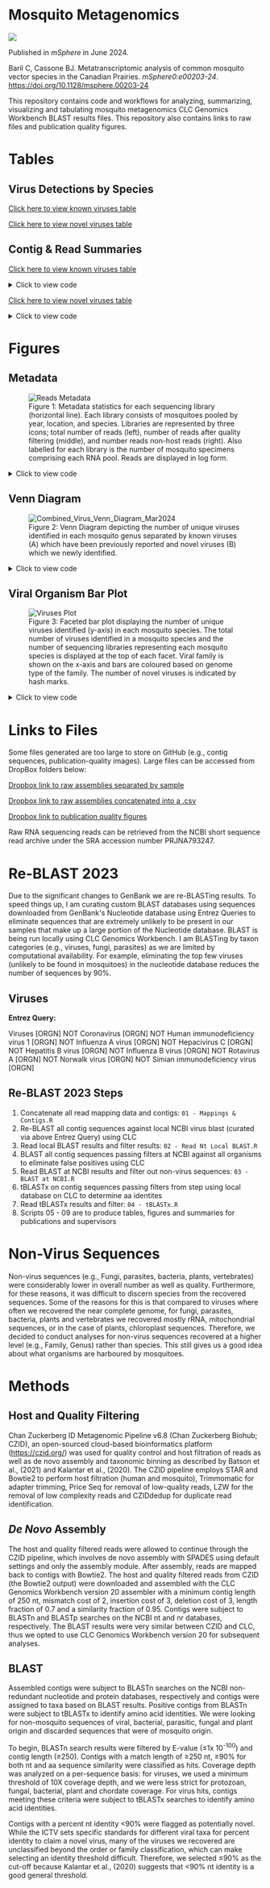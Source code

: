 # Mosquito Metagenomics

![](https://img.shields.io/badge/Status-Published-brightgreen)

Published in _mSphere_ in June 2024.

Baril C, Cassone BJ. Metatranscriptomic analysis of common mosquito vector species in the Canadian Prairies. _mSphere0:e00203-24_. https://doi.org/10.1128/msphere.00203-24

This repository contains code and workflows for analyzing, summarizing, visualizing and tabulating mosquito metagenomics CLC Genomics Workbench BLAST results files. This repository also contains links to raw files and publication quality figures. 


# Tables

## Virus Detections by Species

[Click here to view known viruses table](https://colebaril.github.io/Mosquito_Metagenomics/Tables/known_virus_detections_by_species_summary.html)

[Click here to view novel viruses table](https://colebaril.github.io/Mosquito_Metagenomics/Tables/novel_virus_detections_by_species_summary.html)

## Contig & Read Summaries

[Click here to view known viruses table](https://colebaril.github.io/Mosquito_Metagenomics/Tables/NON-NOVEL_reads_contigs_summary.html)

<details>
  <summary>Click to view code</summary>
  
  ```r
virus_master_2023 <- read_csv(here("Data/tblastx_master.csv"))

library_summary <- virus_master_2023 %>%
  filter(novel_flag != "Presumptive Novel") %>% 
  group_by(mosquito_species, sample_number) %>%
  summarise(n = n_distinct(mosquito_species)) %>%
  group_by(mosquito_species) %>%
  summarise(n = n()) %>%
  adorn_totals()



years <- virus_master_2023 %>% 
  filter(novel_flag != "Presumptive Novel") %>%
  group_by(collection_year, virus_name) %>% 
  summarise(count = n_distinct(virus_name, collection_year)) %>% 
  pivot_wider(names_from = collection_year, values_from = count, values_fill = 0)


virus_lineage <- virus_master_2023 %>% 
  filter(novel_flag != "Presumptive Novel") %>%
  group_by(virus_name, viral_family, genome) %>% 
  summarise(n = n_distinct(virus_name, viral_family, genome)) %>% 
  select(-"n")

virus_master_2023 %>% 
  filter(novel_flag != "Presumptive Novel") %>%
  group_by(virus_name) %>% 
  summarise(n_contigs = n(),
            mean_cov = mean(coverage),
            min_cov = min(coverage),
            max_cov = max(coverage),
            mean_pid = mean(greatest_identity_percent),
            med_pid = median(greatest_identity_percent),
            min_pid = min(greatest_identity_percent),
            max_pid = max(greatest_identity_percent),
            total_reads = sum(total_read_count),
            longest_contig = max(contig_length)) %>% 
  left_join(virus_lineage, by = "virus_name") %>% 
  group_by(genome, viral_family) %>% 
  arrange(genome, viral_family) %>% 
  relocate(total_reads, .after = "n_contigs") %>% 
  relocate(longest_contig, .after = "n_contigs") %>% 
  gt() %>% 
  fmt_number(columns = mean_cov:max_pid,
             decimals = 2) %>% 
  fmt_number(columns = total_reads,
             sep_mark = ",",
             decimals = 0) %>% 
  tab_spanner(label = "Coverage Depth", columns = c(mean_cov, min_cov, max_cov)) %>% 
  tab_spanner(label = "aa Percent Identity", columns = c(mean_pid, min_pid, max_pid, med_pid)) %>% 
  cols_label(
    n_contigs = "Contigs",
    longest_contig = "Longest Contig (nt)",
    total_reads = "Reads",
    mean_cov = "Mean", min_cov = "Min", max_cov = "Max",
    mean_pid = "Mean", min_pid = "Min", max_pid = "Max", med_pid = "Median",
    virus_name = "Virus") %>% 
  tab_style(
    style = list(cell_fill(color = "grey"),
                 cell_text(weight = "bold")),
    locations = cells_row_groups(groups = everything())
  ) %>% 
  tab_style(
    style = cell_borders(
      sides = "left",
      weight = px(2),
      color = "grey"),
    locations = cells_body(
      columns = c(mean_cov, mean_pid, "n_contigs")
    )
  ) %>% 
  data_color(
    columns = mean_pid:max_pid,
    palette = "viridis"
    
  )  %>% 
  gtsave(filename = "Figures/NON-NOVEL_reads_contigs_summary.html")
  ```
  
</details>

[Click here to view novel viruses table](https://colebaril.github.io/Mosquito_Metagenomics/Tables/NOVEL_reads_contigs_summary.html)

<details>
  <summary>Click to view code</summary>
  
```r
virus_master_2023 <- read_csv(here("Data/tblastx_master.csv"))

library_summary <- virus_master_2023 %>%
  filter(novel_flag == "Presumptive Novel") %>% 
  group_by(mosquito_species, sample_number) %>%
  summarise(n = n_distinct(mosquito_species)) %>%
  group_by(mosquito_species) %>%
  summarise(n = n()) %>%
  adorn_totals()



years <- virus_master_2023 %>% 
  filter(novel_flag == "Presumptive Novel") %>% 
  group_by(collection_year, virus_name) %>% 
  summarise(count = n_distinct(virus_name, collection_year)) %>% 
  pivot_wider(names_from = collection_year, values_from = count, values_fill = 0)


virus_lineage <- virus_master_2023 %>% 
  filter(novel_flag == "Presumptive Novel") %>% 
  group_by(virus_name, viral_family, genome) %>% 
  summarise(n = n_distinct(virus_name, viral_family, genome)) %>% 
  select(-"n")

virus_master_2023 %>% 
  filter(novel_flag == "Presumptive Novel") %>% 
  group_by(virus_name) %>% 
  summarise(n_contigs = n(),
            mean_cov = mean(coverage),
            min_cov = min(coverage),
            max_cov = max(coverage),
            mean_pid = mean(greatest_identity_percent),
            med_pid = median(greatest_identity_percent),
            min_pid = min(greatest_identity_percent),
            max_pid = max(greatest_identity_percent),
            total_reads = sum(total_read_count),
            longest_contig = max(contig_length)) %>% 
  left_join(virus_lineage, by = "virus_name") %>% 
  group_by(genome, viral_family) %>% 
  arrange(genome, viral_family) %>% 
  relocate(total_reads, .after = "n_contigs") %>% 
  relocate(longest_contig, .after = "n_contigs") %>% 
  gt() %>% 
  fmt_number(columns = mean_cov:max_pid,
             decimals = 2) %>% 
  fmt_number(columns = total_reads,
             sep_mark = ",",
             decimals = 0) %>% 
  tab_spanner(label = "Coverage Depth", columns = c(mean_cov, min_cov, max_cov)) %>% 
  tab_spanner(label = "aa Percent Identity", columns = c(mean_pid, min_pid, max_pid, med_pid)) %>% 
  cols_label(
    n_contigs = "Contigs",
    longest_contig = "Longest Contig (nt)",
    total_reads = "Reads",
    mean_cov = "Mean", min_cov = "Min", max_cov = "Max",
    mean_pid = "Mean", min_pid = "Min", max_pid = "Max", med_pid = "Median",
    virus_name = "Virus") %>% 
  tab_style(
    style = list(cell_fill(color = "grey"),
                 cell_text(weight = "bold")),
    locations = cells_row_groups(groups = everything())
  ) %>% 
  tab_style(
    style = cell_borders(
      sides = "left",
      weight = px(2),
      color = "grey"),
    locations = cells_body(
      columns = c(mean_cov, mean_pid, "n_contigs")
    )
  ) %>% 
  data_color(
    columns = mean_pid:max_pid,
    palette = "viridis"
    
  )  %>% 
  gtsave(filename = "Figures/NOVEL_reads_contigs_summary.html")
```
</details>

# Figures

## Metadata

<figure>
  <img src="https://github.com/colebaril/Mosquito_Metagenomics/assets/110275137/490da9d7-d755-462c-8636-e690f4f906df" alt="Reads Metadata">
  <figcaption>Figure 1: Metadata statistics for each sequencing library (horizontal line).
Each library consists of mosquitoes pooled by year, location, and species. Libraries are
represented by three icons; total number of reads (left), number of reads after quality filtering
(middle), and number reads non-host reads (right). Also labelled for each library is the number of
mosquito specimens comprising each RNA pool. Reads are displayed in log form.</figcaption>
</figure>

<details>
  <summary>Click to view code</summary>

  ```r
metadata <- read_csv(here("Data/metadata_cleaned.csv"))
metadata_plot <- metadata %>% 
  ggplot(aes(x = total_reads_log, y = reorder(id, total_reads_log))) + 
  geom_segment(aes(x = number_reads_passing_host_filters_log, xend = total_reads_log, yend = id),
               col = "black", linewidth = 1) +
  geom_point(aes(colour = species, shape = year, size = 1.2)) +
  geom_point(aes(x = number_reads_passing_qc_log, colour = species, shape = year, size = 1.2)) +
  geom_point(aes(x = number_reads_passing_host_filters_log, colour = species, shape = year, size = 1.2)) +
  
  geom_text(aes(label = number_in_pool), hjust = 1.5, size = 4.5) +
  theme_bw() +
  scale_x_reverse() +
  scale_colour_viridis_d("Species", labels = c("*Ae. canadensis*", "*Ae. vexans*", "*An. earlei*", "*Cq. perturbans*", 
                                               "*Cx. tarsalis*", "*Oc. dorsalis*", "*Oc. flavescens*", "*Oc. triseriatus*")) +
  scale_shape_manual("Year", values = c(15, 17, 18, 19)) +
  theme(panel.grid.major.x  = element_blank(),
        panel.grid.minor.x  = element_blank(),
        panel.grid.major.y = element_blank(),
        panel.grid.minor.y = element_blank(),
        axis.text.x = element_text(size = 14),
       
        legend.title = element_text(size = 18, face = "bold"),

        # legend.key.size = unit(1.5, 'cm'),
        legend.text = element_markdown(size = 18),
        axis.text.y = element_blank(),
        axis.title.x = element_text(size = 15),
        axis.ticks.y = element_blank(),
        legend.position = c(0.90, 0.3),
        legend.background = element_rect(linetype = 2, linewidth = 0.5, colour = 1)) +
  guides(colour = guide_legend(override.aes = list(size = 5)),
         shape = guide_legend(override.aes = list(size = 5)),
         size = "none") +
  labs(x = "Total Reads (Log 10)",
       y = "")
```
</details>

## Venn Diagram

<figure>
  <img src="https://github.com/colebaril/Mosquito_Metagenomics/assets/110275137/f1762075-8f07-425b-b6d3-61f5aabb91a6" alt="Combined_Virus_Venn_Diagram_Mar2024">
  <figcaption>Figure 2: Venn Diagram depicting the number of unique viruses identified in each mosquito genus separated by known viruses (A) which have been previously reported and novel viruses (B) which we newly identified.</figcaption>
</figure>

<details>
  <summary>Click to view code</summary>

```r
require(pacman)
p_load(tidyverse, janitor, here, gt, forcats, tiff, openxlsx, ggVennDiagram, ggpattern, svglite)

virus_master_2023 <- read_csv(here("Data/tblastx_master.csv"))

# KNOWN VIRUSES

venn <- virus_master_2023 %>% 
  filter(novel_flag == "Not Novel") %>% 
  separate_wider_delim(cols = mosquito_species, names = c("genus", "species"), delim = " ") %>% 
  distinct(virus_name, genus, .keep_all = TRUE) %>% 
  group_by(virus_name, genus) %>% 
  summarise(n = n()) %>% 
  ungroup() %>% 
  complete(virus_name, genus, fill = list(n = 0)) %>% 
  pivot_wider(names_from = "genus", values_from = "n") %>% 
  mutate(across(c("Aedes", "Coquillettidia", "Culex", "Ochlerotatus"),
                ~ as.character(.))) %>%

  mutate(across(c("Aedes", "Coquillettidia", "Culex", "Ochlerotatus"), 
                ~ case_when(. == "1" ~ virus_name,
                            TRUE ~ NA_character_))) %>% 
  select(-1)
  

aedes_venn <- venn %>%
  select("Aedes") %>%
  drop_na()

culex_venn <- venn %>%
  select("Culex") %>%
  drop_na()

coquillettidia_venn <- venn %>%
  select("Coquillettidia") %>%
  drop_na()

# anopheles_venn <- venn %>%
#   select("Anopheles") %>%
#   drop_na()

ochlerotatus_venn <- venn %>%
  select("Ochlerotatus") %>%
  drop_na()

venn_map <- map(c(aedes_venn, culex_venn, coquillettidia_venn, ochlerotatus_venn), unique)


venn_data <- Venn(venn_map)

data <- process_data(venn_data)

data_range_known <- venn_regionedge(process_data(venn_data))


venn_diagram_known <- ggplot() +
  # 1. region count layer
  geom_polygon(aes(X, Y, fill = count, group = id), 
               data = venn_regionedge(data)) +
  # 2. set edge layer
  geom_path(aes(X, Y, color = id, group = id), 
            data = venn_setedge(data), 
            show.legend = FALSE) +
  # 3. set label layer
  geom_text(aes(X, Y, label = name), 
            data = venn_setlabel(data),
            fontface = "bold.italic",
            size = 5,
            nudge_x = -0.01) +
  # 4. region label layer
  geom_label(aes(X, Y, label = count), 
             data = venn_regionlabel(data),
             fontface = "bold",
             size = 7) +
  coord_equal() +
  theme_void() +
  theme(
    # legend.title = element_text(size = 15),
    # legend.text = element_text(size = 13),
    plot.title = element_text(size = 20, face = "bold")
  ) +
  # scale_fill_viridis_c("Number of Viruses") +
  labs(title = "A) Known Viruses")


tiff(here("virus_venn_diagram.tiff"), units="in", width=18, height=10, res=300)
venn_diagram
dev.off()


#  NOVEL VIRUSES ----


venn <- virus_master_2023 %>% 
  filter(novel_flag == "Presumptive Novel") %>% 
  separate_wider_delim(cols = mosquito_species, names = c("genus", "species"), delim = " ") %>% 
  distinct(virus_name, genus, .keep_all = TRUE) %>% 
  group_by(virus_name, genus) %>% 
  summarise(n = n()) %>% 
  ungroup() %>% 
  complete(virus_name, genus, fill = list(n = 0)) %>% 
  pivot_wider(names_from = "genus", values_from = "n") %>% 
  mutate(across(c("Aedes", "Anopheles", "Coquillettidia", "Culex", "Ochlerotatus"),
                ~ as.character(.))) %>%
  
  mutate(across(c("Aedes", "Anopheles", "Coquillettidia", "Culex", "Ochlerotatus"), 
                ~ case_when(. == "1" ~ virus_name,
                            TRUE ~ NA_character_))) %>% 
  select(-1)


aedes_venn_novel <- venn %>%
  select("Aedes") %>%
  drop_na()

culex_venn_novel <- venn %>%
  select("Culex") %>%
  drop_na()

coquillettidia_venn_novel <- venn %>%
  select("Coquillettidia") %>%
  drop_na()

anopheles_venn_novel <- venn %>%
  select("Anopheles") %>%
  drop_na()

ochlerotatus_venn_novel <- venn %>%
  select("Ochlerotatus") %>%
  drop_na()

venn_map <- map(c(aedes_venn_novel, culex_venn_novel, anopheles_venn_novel, 
                  coquillettidia_venn_novel, ochlerotatus_venn_novel), unique)


venn_data <- Venn(venn_map)

data <- process_data(venn_data)

data_range_novel <- venn_regionedge(process_data(venn_data))


venn_diagram_novel <- ggplot() +
  # 1. region count layer
  geom_polygon(aes(X, Y, fill = count, group = id), 
               data = venn_regionedge(data)) +
  # 2. set edge layer
  geom_path(aes(X, Y, color = id, group = id), 
            data = venn_setedge(data), 
            show.legend = FALSE) +
  # 3. set label layer
  geom_text(aes(X, Y, label = name), 
            data = venn_setlabel(data),
            fontface = "bold.italic",
            size = 5) +
  # 4. region label layer
  geom_label(aes(X, Y, label = count), 
             data = venn_regionlabel(data),
             fontface = "bold",
             size = 7) +
  coord_equal() +
  theme_void() +
  theme(
    # legend.title = element_text(size = 15),
    # legend.text = element_text(size = 13),
    plot.title = element_text(size = 20, face = "bold")
  ) +
  # scale_fill_viridis_c("Number of Viruses") +
  labs(title = "B) Novel Viruses")

# Combine venn diagrams 

library(patchwork)

(venn_diagram_known + venn_diagram_novel) +
  plot_layout(guides = "collect") &
  scale_fill_viridis_c("Number of Viruses", limits = range(c(data_range_novel$count, data_range_known$count))) &
  theme(
    legend.title = element_text(size = 15, vjust = 0.75),
    legend.text = element_text(size = 13),
    legend.position = "bottom"
  ) 

ggsave("Combined_Virus_Venn_Diagram_Mar2024.png", plot = last_plot(), width=18, height=10)
```
</details>

## Viral Organism Bar Plot

<figure>
  <img src="https://github.com/colebaril/Mosquito_Metagenomics/assets/110275137/c11fec09-5867-4147-8fa8-25070553b89b" alt="Viruses Plot">
  <figcaption>Figure 3: Faceted bar plot displaying the number of unique viruses identified (y-axis) in each mosquito species. The total number of viruses identified in a mosquito species and the number of sequencing libraries representing each mosquito species is displayed at the top of each facet. Viral family is shown on the x-axis and bars are coloured based on genome type of the family. The number of novel viruses is indicated by hash marks.</figcaption>
</figure>
<details>
  <summary>Click to view code</summary>

```r
require(pacman)
p_load(tidyverse, janitor, here, gt, forcats, tiff, openxlsx, ggVennDiagram, ggpattern, svglite)

virus_master_2023 <- read_csv(here("Data/tblastx_master.csv"))

virus_master_2023 %>%
  filter(novel_flag == "Presumptive Novel") %>% 
  distinct(virus_name, mosquito_species, .keep_all = TRUE) %>%
  group_by(viral_family, genome, mosquito_species) %>%
  summarise(n = n()) %>%
  ungroup() %>% group_by(mosquito_species) %>%
  summarise(sum = sum(n))

p_load(ggpattern, svglite)

virus_org <- virus_master_2023 %>% 
  distinct(virus_name, mosquito_species, .keep_all = TRUE) %>% 
  group_by(viral_family, genome, mosquito_species, novel_flag) %>% 
  summarise(n = n()) %>% 
  arrange(genome, desc(n)) %>% 
  ggplot(aes(x = fct_inorder(viral_family), y = n, fill = genome, pattern = novel_flag)) +
  geom_col_pattern(pattern_fill = "white",
                   pattern_fill2 = "white",
                   pattern_colour = "white",
                   colour = "white",
                   pattern_size = 0.5,
                   pattern_alpha = 0.5,
                   show.legend = TRUE,
                   pattern_key_scale_factor = .5) +
  theme_bw(base_size = 14) +
  scale_fill_viridis_d("Genome", guide = guide_legend(override.aes = list(pattern = "none"))) +
  scale_pattern_manual("", values = c("Not Novel" = "none", "Presumptive Novel" = "stripe"), 
                       labels = c("Known Virus", "Novel Virus")) +
  scale_y_continuous(name = "Number of Distinct Viruses", breaks = c(0, 2, 4, 6, 8)) + 
  facet_wrap(~ mosquito_species, ncol = 2, scales = "free_x", labeller = labeller(
    mosquito_species =
      c(
        "Aedes canadensis" = "<strong>*Aedes canadensis* (n = 5 distinct viruses, 1 library)</strong>",
        "Aedes vexans" = "<strong>*Aedes vexans* (n = 28 distinct viruses, 19 libraries)</strong>",
        "Anopheles earlei" = "<strong>*Anopheles earlei* (n = 1 distinct virus, 1 library)</strong>",
        "Coquillettidia perturbans" = "<strong>*Coquillettidia perturbans* (n = 13 distinct viruses, 6 libraries)</strong>",
        "Culex tarsalis" = "<strong>*Culex tarsalis* (n = 34 distinct viruses, 11 libraries)</strong>",
        "Ochlerotatus dorsalis" = "<strong>*Ochlerotatus dorsalis* (n = 15 distinct viruses, 5 libraries)</strong>",
        "Ochlerotatus flavescens" = "<strong>*Ochlerotatus flavescens* (n = 2 distinct viruses, 1 library)</strong>",
        "Ochlerotatus triseriatus" = "<strong>*Ochlerotatus triseriatus* (n = 2 distinct viruses, 1 library)</strong>"
      )
  )) +
  theme(axis.text.x = element_text(angle = 30, hjust = 1, size = 18),
        axis.text.y = element_text(size = 18),
        axis.title.y = element_text(size = 20),
        strip.text = ggtext::element_markdown(size = 18),
        legend.title = element_text(size = 18, face = "bold"),
        legend.text = element_text(size = 18),
        legend.position = "bottom",
        legend.key.size = unit(1.5, 'cm')
        ) +
        # panel.border = element_rect(fill = NA, color = "gray90")) +
        # legend.position = c(0.8, 0.1)) +
  labs(x = "")

tiff(here("virus_organism_plot.tiff"), units="in", width=16, height=16, res=300)
virus_org
dev.off()

ggsave(here("virus_organism_plot.png"), plot = virus_org, dpi = 300, units = "in", width = 16, height = 16)
```
</details>




# Links to Files

Some files generated are too large to store on GitHub (e.g., contig sequences, publication-quality images). Large files can be accessed from DropBox folders below:

[Dropbox link to raw assemblies separated by sample](https://www.dropbox.com/s/m194auk7oxlpnwa/Contigs.zip?dl=0)

[Dropbox link to raw assemblies concatenated into a .csv](https://www.dropbox.com/s/ppe83l8lbvdz262/contigs_raw.zip?dl=0)

[Dropbox link to publication quality figures](https://www.dropbox.com/sh/2lw74xdap2ofxtb/AAACTMIU-ipvd0GgKVGxuzjma?dl=0)

Raw RNA sequencing reads can be retrieved from the NCBI short sequence read archive under the SRA accession number PRJNA793247.


# Re-BLAST 2023

Due to the significant changes to GenBank we are re-BLASTing results. To speed things up, I am curating custom BLAST databases using sequences downloaded from GenBank's Nucleotide database using Entrez Queries to eliminate sequences that are extremely unlikely to be present in our samples that make up a large portion of the Nucleotide database. BLAST is being run locally using CLC Genomics Workbench. I am BLASTing by taxon categories (e.g., viruses, fungi, parasites) as we are limited by computational availability. For example, eliminating the top few viruses (unlikely to be found in mosquitoes) in the nucleotide database reduces the number of sequences by 90%. 

## Viruses

**Entrez Query:**

Viruses [ORGN] NOT Coronavirus [ORGN] NOT Human immunodeficiency virus 1 [ORGN] NOT Influenza A virus [ORGN] NOT Hepacivirus C [ORGN] NOT Hepatitis B virus [ORGN] NOT Influenza B virus [ORGN] NOT Rotavirus A [ORGN] NOT Norwalk virus [ORGN] NOT Simian immunodeficiency virus [ORGN] 

## Re-BLAST 2023 Steps

1. Concatenate all read mapping data and contigs: `01 - Mappings & Contigs.R`
2. Re-BLAST all contig sequences against local NCBI virus blast (curated via above Entrez Query) using CLC
3. Read local BLAST results and filter results: `02 - Read Nt Local BLAST.R`
4. BLAST all contig sequences passing filters at NCBI against all organisms to eliminate false positives using CLC
5. Read BLAST at NCBI results and filter out non-virus sequences: `03 - BLAST at NCBI.R`
6. tBLASTx on contig sequences passing filters from step using local database on CLC to determine aa identites
7. Read tBLASTx results and filter: `04 - tBLASTx.R`
8. Scripts 05 - 09 are to produce tables, figures and summaries for publications and supervisors

# Non-Virus Sequences

Non-virus sequences (e.g., Fungi, parasites, bacteria, plants, vertebrates) were considerably lower in overall number as well as quality. Furthermore, for these reasons, it was difficult to discern species from the recovered sequences. Some of the reasons for this is that compared to viruses where often we recovered the near complete genome, for fungi, parasites, bacteria, plants and vertebrates we recovered mostly rRNA, mitochondrial sequences, or in the case of plants, chloroplast sequences. Therefore, we decided to conduct analyses for non-virus sequences recovered at a higher level (e.g., Family, Genus) rather than species. This still gives us a good idea about what organisms are harboured by mosquitoes. 

# Methods

## Host and Quality Filtering

Chan Zuckerberg ID Metagenomic Pipeline v6.8 (Chan Zuckerberg Biohub; CZID), an open-sourced cloud-based bioinformatics platform (https://czid.org/) was used for quality control and host filtration of reads as well as de novo assembly and taxonomic binning as described by Batson et al., (2021) and Kalantar et al., (2020). The CZID pipeline employs STAR and Bowtie2 to perform host filtration (human and mosquito), Trimmomatic for adapter trimming, Price Seq for removal of low-quality reads, LZW for the removal of low complexity reads and CZIDdedup for duplicate read identification.

## *De Novo* Assembly

The host and quality filtered reads were allowed to continue through the CZID pipeline, which involves de novo assembly with SPADES using default settings and only the assembly module. After assembly, reads are mapped back to contigs with Bowtie2. The host and quality filtered reads from CZID (the Bowtie2 output) were downloaded and assembled with the CLC Genomics Workbench version 20 assembler with a minimum contig length of 250 nt, mismatch cost of 2, insertion cost of 3, deletion cost of 3, length fraction of 0.7 and a similarity fraction of 0.95. Contigs were subject to BLASTn and BLASTp searches on the NCBI nt and nr databases, respectively. The BLAST results were very similar between CZID and CLC, thus we opted to use CLC Genomics Workbench version 20 for subsequent analyses.

## BLAST

Assembled contigs were subject to BLASTn searches on the NCBI non-redundant nucleotide and protein databases, respectively and contigs were assigned to taxa based on BLAST results. Positive contigs from BLASTn were subject to tBLASTx to identify amino acid identities. We were looking for non-mosquito sequences of viral, bacterial, parasitic, fungal and plant origin and discarded sequences that were of mosquito origin.


To begin, BLASTn search results were filtered by E-value (≤1x 10<sup>-100</sup>) and contig length (≥250). Contigs with a match length of ≥250 nt, ≥90% for both nt and aa sequence similarity were classified as hits. Coverage depth was analyzed on a per-sequence basis: for viruses, we used a minimum threshold of 10X coverage depth, and we were less strict for protozoan, fungal, bacterial, plant and chordate coverage. For virus hits, contigs meeting these criteria were subject to tBLASTx searches to identify amino acid identities.

Contigs with a percent nt identity <90% were flagged as potentially novel. While the ICTV sets specific standards for different viral taxa for percent identity to claim a novel virus, many of the viruses we recovered are unclassified beyond the order or family classification, which can make selecting an identity threshold difficult. Therefore, we selected ≤90% as the cut-off because Kalantar et al., (2020) suggests that <90% nt identity is a good general threshold.
